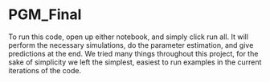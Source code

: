 # PGM_Final

To run this code, open up either notebook, and simply click run all. It will perform the necessary simulations, do the parameter estimation, and give predictions at the end. We tried many things throughout this project, for the sake of simplicity we left the simplest, easiest to run examples in the current iterations of the code. 
